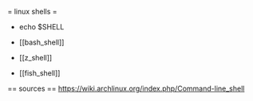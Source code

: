 = linux shells =
* echo $SHELL

* [[bash_shell]]
* [[z_shell]]
* [[fish_shell]]



== sources ==
https://wiki.archlinux.org/index.php/Command-line_shell
